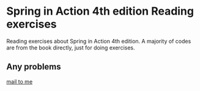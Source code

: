 # Spring in Action 4th edition Reading exercises

Reading exercises about Spring in Action 4th edition. A majority of codes are from the book directly, just for doing exercises.

## Any problems

[mail to me](mailto:root@brctl.com)

